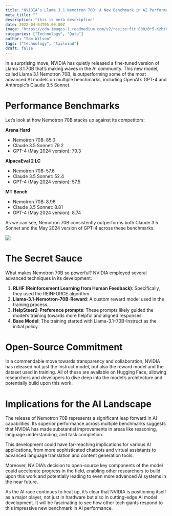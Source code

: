 ```yaml
---
title: "NVIDIA’s Llama 3.1 Nemotron 70B: A New Benchmark in AI Performance"
meta_title: ""
description: "this is meta description"
date: 2022-04-04T05:00:00Z
image: "https://cdn-images-1.readmedium.com/v2/resize:fit:800/0*5-KzbtHKke5nGhH-"
categories: ["Technology", "Data"]
author: "Sam Wilson"
tags: ["technology", "tailwind"]
draft: false
---
```



In a surprising move, NVIDIA has quietly released a fine-tuned version of Llama 3.1 70B that’s making waves in the AI community. This new model, called Llama 3.1 Nemotron 70B, is outperforming some of the most advanced AI models on multiple benchmarks, including OpenAI’s GPT-4 and Anthropic’s Claude 3.5 Sonnet.


# Performance Benchmarks

Let’s look at how Nemotron 70B stacks up against its competitors:

**Arena Hard**

* Nemotron 70B: 85.0
* Claude 3.5 Sonnet: 79.2
* GPT-4 (May 2024 version): 79.3

**AlpacaEval 2 LC**

* Nemotron 70B: 57.6
* Claude 3.5 Sonnet: 52.4
* GPT-4 (May 2024 version): 57.5

**MT Bench**

* Nemotron 70B: 8.98
* Claude 3.5 Sonnet: 8.81
* GPT-4 (May 2024 version): 8.74

As we can see, Nemotron 70B consistently outperforms both Claude 3.5 Sonnet and the May 2024 version of GPT-4 across these benchmarks.

![](https://cdn-images-1.readmedium.com/v2/resize:fit:800/0*HFsh4pfoZX9Szzcu)


# The Secret Sauce

What makes Nemotron 70B so powerful? NVIDIA employed several advanced techniques in its development:

1. **RLHF (Reinforcement Learning from Human Feedback)**: Specifically, they used the REINFORCE algorithm.
2. **Llama-3.1-Nemotron-70B-Reward**: A custom reward model used in the training process.
3. **HelpSteer2-Preference prompts**: These prompts likely guided the model’s training towards more helpful and aligned responses.
4. **Base Model**: The training started with Llama-3.1–70B-Instruct as the initial policy.


# Open-Source Commitment

In a commendable move towards transparency and collaboration, NVIDIA has released not just the Instruct model, but also the reward model and the dataset used in training. All of these are available on Hugging Face, allowing researchers and developers to dive deep into the model’s architecture and potentially build upon this work.


# Implications for the AI Landscape

The release of Nemotron 70B represents a significant leap forward in AI capabilities. Its superior performance across multiple benchmarks suggests that NVIDIA has made substantial improvements in areas like reasoning, language understanding, and task completion.

This development could have far-reaching implications for various AI applications, from more sophisticated chatbots and virtual assistants to advanced language translation and content generation tools.

Moreover, NVIDIA’s decision to open-source key components of the model could accelerate progress in the field, enabling other researchers to build upon this work and potentially leading to even more advanced AI systems in the near future.

As the AI race continues to heat up, it’s clear that NVIDIA is positioning itself as a major player, not just in hardware but also in cutting-edge AI model development. It will be fascinating to see how other tech giants respond to this impressive new benchmark in AI performance.


